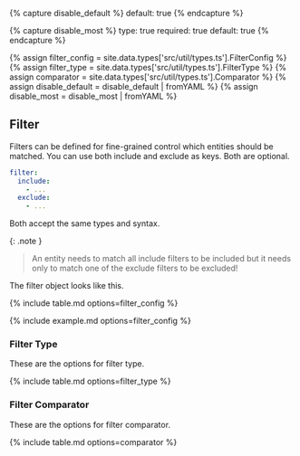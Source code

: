 {% capture disable_default %}
default: true
{% endcapture %}

{% capture disable_most %}
type: true
required: true
default: true
{% endcapture %}

{% assign filter_config = site.data.types['src/util/types.ts'].FilterConfig %}
{% assign filter_type = site.data.types['src/util/types.ts'].FilterType %}
{% assign comparator = site.data.types['src/util/types.ts'].Comparator %}
{% assign disable_default = disable_default | fromYAML %}
{% assign disable_most = disable_most | fromYAML %}

## Filter

Filters can be defined for fine-grained control which entities should be matched.
You can use both include and exclude as keys. Both are optional.

```yaml
filter:
  include:
    - ...
  exclude:
    - ...
```

Both accept the same types and syntax.

{: .note }
> An entity needs to match all include filters to be included but it needs only to match one of the exclude filters to be excluded!

The filter object looks like this.

{% include table.md options=filter_config %}

{% include example.md options=filter_config %}

### Filter Type

These are the options for filter type.

{% include table.md options=filter_type %}

### Filter Comparator

These are the options for filter comparator.

{% include table.md options=comparator %}
